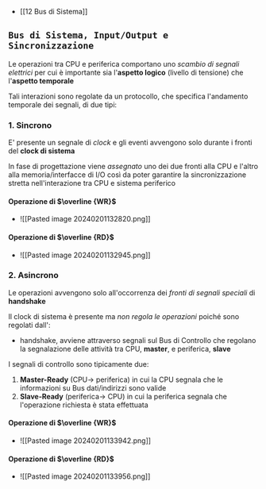 - [[12 Bus di Sistema]]
## `Bus di Sistema, Input/Output e Sincronizzazione`
Le operazioni tra CPU e periferica comportano uno *scambio di segnali elettrici* per cui è importante sia l'**aspetto logico** (livello di tensione) che l'**aspetto temporale**

Tali interazioni sono regolate da un protocollo, che specifica l'andamento temporale dei segnali, di due tipi:
### 1. Sincrono
E' presente un segnale di *clock* e gli eventi avvengono solo durante i fronti del **clock di sistema**

In fase di progettazione viene *assegnato* uno dei due fronti alla CPU e l'altro alla memoria/interfacce di I/O così da poter garantire la sincronizzazione stretta nell'interazione tra CPU e sistema periferico
#### Operazione di $\overline {WR}$
- ![[Pasted image 20240201132820.png]]
#### Operazione di $\overline {RD}$
- ![[Pasted image 20240201132945.png]]
### 2. Asincrono
Le operazioni avvengono solo all'occorrenza dei *fronti di segnali speciali* di **handshake**

Il clock di sistema è presente ma *non regola le operazioni* poiché sono regolati dall':
- handshake, avviene attraverso segnali sul Bus di Controllo che regolano la segnalazione delle attività tra CPU, **master**, e periferica, **slave**

I segnali di controllo sono tipicamente due:
1. **Master-Ready** (CPU$\rightarrow$ periferica) in cui la CPU segnala che le informazioni su Bus dati/indirizzi sono valide
2. **Slave-Ready** (periferica$\rightarrow$ CPU) in cui la periferica segnala che l'operazione richiesta è stata effettuata
#### Operazione di $\overline {WR}$
- ![[Pasted image 20240201133942.png]]
#### Operazione di $\overline {RD}$
- ![[Pasted image 20240201133956.png]]